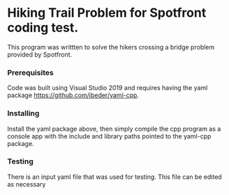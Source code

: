 # Hiking Trail Problem for Spotfront coding test.
This program was writtten to solve the hikers crossing a bridge problem provided by Spotfront.

### Prerequisites
Code was built using Visual Studio 2019 and requires having the yaml package https://github.com/jbeder/yaml-cpp.

### Installing
Install the yaml package above, then simply compile the cpp program as a console app with the include and library paths pointed to the yaml-cpp package.

### Testing
There is an input yaml file that was used for testing.  This file can be edited as necessary
